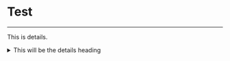 <H1>Test</H1>

<hr>

This is details.

<details>
    <summary>This will be the details heading</summary>
<p></p>
This will be  in the details
<p></p>

```
nmap -A 10.10.10.0
```

<kbd>nmap</kbd> is a tool <kbd>I</kbd> use it all the time.

```
Nmap -p- 10.10.10.0
```


As you can see I scanned all ports the second time


</details>